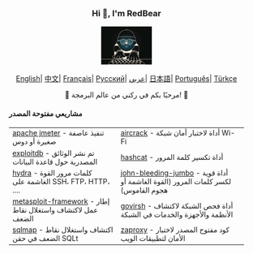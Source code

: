 <div align="center" style="background-size: cover; background-position: center; padding: 20px;">
    <h3>Hi 👋, I'm RedBear</h3>
    <p align="center">
        <img src="hacking.gif" width="100"/>
    </p>
    <p align="center">
        <a href="https://github.com/RedBear-dos/RedBear-dos/blob/main/README.md"><span>English</span></a>|
        <a href="https://github.com/RedBear-dos/RedBear-dos/blob/main/README_CN.md"><span>中文</span></a>|
        <a href="https://github.com/RedBear-dos/RedBear-dos/blob/main/README_FR.md"><span>Français</span></a>|
        <a href="https://github.com/RedBear-dos/RedBear-dos/blob/main/README_RU.md"><span>Русский</span></a>|
        <a href="https://github.com/RedBear-dos/RedBear-dos/blob/main/README_AR.md"><span>عربي</span></a>|
        <a href="https://github.com/RedBear-dos/RedBear-dos/blob/main/README_JP.md"><span>日本語</span></a>|
        <a href="https://github.com/RedBear-dos/RedBear-dos/blob/main/README_PTBR.md"><span>Português</span></a>|
        <a href="https://github.com/RedBear-dos/RedBear-dos/blob/main/READNE_TR.md"><span>Türkçe</span></a>
    </p>
    <p>🌟 مرحبًا بكم في ركني من عالم البرمجة! 🌟</p>
    <h4 align="left">مشاريعي مفتوحة المصدر</h4>
    <table align="center">
        <tr>
            <td><a href="https://github.com/RedBear-dos/apache-jmeter-5">apache jmeter</a> - تنفيذ عاصفة صغيرة أو دوس </td>
            <td><a href="https://github.com/RedBear-dos/aircrack-">aircrack</a> - أداة لاختبار أمان شبكة Wi-Fi</td>
        </tr>
        <tr>
            <td><a href="https://github.com/RedBear-dos/exploitdb-">exploitdb</a> - تم نشر الوثائق المصدرية حول قاعدة البيانات</td>
            <td><a href="https://github.com/RedBear-dos/hashcat">hashcat</a> - أداة تكسير كلمة المرور</td>
        </tr>
        <tr>
            <td><a href="https://github.com/RedBear-dos/hydra">hydra</a> - كلمات مرور القوة الغاشمة على SSH، FTP، HTTP، ....</td>
            <td><a href="https://github.com/RedBear-dos/john-bleeding-jumbo">john-bleeding-jumbo</a> - أداة قوية لكسر كلمات المرور (القوة الغاشمة أو هجوم القاموس)</td>
        </tr>
        <tr>
            <td><a href="https://github.com/RedBear-dos/metasploit-framework">metasploit-framework</a> - إطار عمل لاكتشاف واستغلال نقاط الضعف</td>
            <td><a href="https://github.com/RedBear-dos/nmap">govirsh</a> - أداة فحص الشبكة لاكتشاف الأنظمة والأجهزة والخدمات في الشبكة</td>
        </tr>
        <tr>
            <td><a href="https://github.com/RedBear-dos/sqlmap">sqlmap</a> - اكتشاف واستغلال نقاط الضعف في حقن SQLt</td>
            <td><a href="https://github.com/RedBear-dos/zaproxy-">zaproxy</a> - كود مفتوح المصدر لاختبار الأمان لتطبيقات الويب</td>
        </tr>
    </table>
</div>
